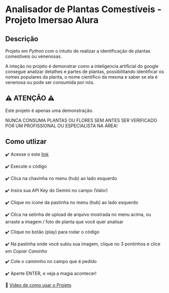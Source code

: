 # Analisador de Plantas Comestíveis - Projeto Imersao Alura

## Descrição
 Projeto em *Python* com o intuito de realizar a identificação de plantas comestíveis ou venenosas.

 A inteção no projeto é demonstrar como a inteligencia artificial do google consegue analizar detalhes e partes de plantas, possibilitando identificar os nomes populares da planta, o nome cientifico da mesma e saber se ela é venenosa ou pode ser consumida por nós.

## ⚠️ ATENÇÃO ⚠️
Este projeto é apenas uma demonstração.

NUNCA CONSUMA PLANTAS OU FLORES SEM ANTES SER VERIFICADO POR UM PROFISSIONAL OU ESPECIALISTA NA ÁREA!




## Como utlizar
 ✔️ Acesse o este [link](https://camo.githubusercontent.com/f5e0d0538a9c2972b5d413e0ace04cecd8efd828d133133933dfffec282a4e1b/68747470733a2f2f636f6c61622e72657365617263682e676f6f676c652e636f6d2f6173736574732f636f6c61622d62616467652e737667)
 
 ✔️ Execute o código
 
 ✔️ Clica na chavinha no menu (hub) ao lado esquerdo
 
 ✔️ Insira sua API Key do Gemini no campo (Valor)
 
 ✔️ Clique no icone da pastinha no menu (hub) ao lado esquerdo
 
 ✔️ Clica na setinha de upload de arquivo mostrada no menu acima, ou arraste a imagem / foto de planta que você quer analisar
 
 ✔️ Clique no botão (play) para rodar o código
 
 ✔️ Na pastinha onde você subiu sua imagem, clique no 3 pontinhos e clice em *Copiar Caminho*
 
 ✔️ Cole o caminnho no campo que é pedido
 
 ✔️ Aperte ENTER, e veja a magia acontecer!
 
🔹 [Video de como usar o Projeto](https://youtu.be/sodQFfFhFkM)
